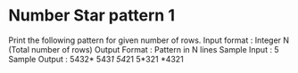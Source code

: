 # Number Star pattern 1

Print the following pattern for given number of rows.
Input format :
Integer N (Total number of rows)
Output Format :
Pattern in N lines
Sample Input :
   5
Sample Output :
 5432*
 543*1
 54*21
 5*321
 *4321